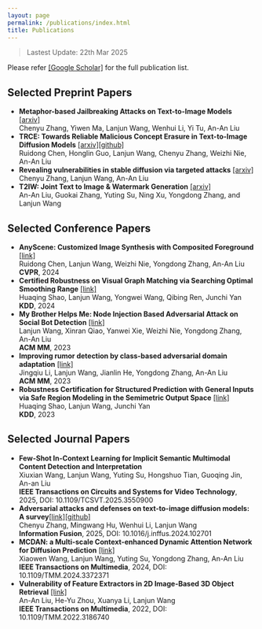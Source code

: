 ```yaml
---
layout: page
permalink: /publications/index.html
title: Publications
---
```


> Lastest Update: 22th Mar 2025&nbsp;

Please refer [[Google Scholar]](https://scholar.google.com/citations?hl=zh-CN&user=-uhnrYUAAAAJ) for the full publication list.

## Selected Preprint Papers
- **Metaphor-based Jailbreaking Attacks on Text-to-Image Models** [[arxiv]](https://arxiv.org/abs/2503.17987) <br>Chenyu Zhang, Yiwen Ma, Lanjun Wang, Wenhui Li, Yi Tu, An-An Liu<br>
- **TRCE: Towards Reliable Malicious Concept Erasure in Text-to-Image Diffusion Models** [[arxiv]](https://arxiv.org/abs/2503.07389)[[github]](https://github.com/ddgoodgood/TRCE) <br>Ruidong Chen, Honglin Guo, Lanjun Wang, Chenyu Zhang, Weizhi Nie, An-An Liu<br>
- **Revealing vulnerabilities in stable diffusion via targeted attacks** [[arxiv]](https://arxiv.org/pdf/2401.08725v1.pdf) <br>Chenyu Zhang, Lanjun Wang, An-An Liu<br>
- **T2IW: Joint Text to Image & Watermark Generation** [[arxiv]](https://arxiv.org/pdf/2309.03815.pdf) <br>An-An Liu, Guokai Zhang, Yuting Su, Ning Xu, Yongdong Zhang, and Lanjun Wang<br>


## Selected Conference Papers
- **AnyScene: Customized Image Synthesis with Composited Foreground**  [[link]](https://openaccess.thecvf.com/content/CVPR2024/papers/Chen_AnyScene_Customized_Image_Synthesis_with_Composited_Foreground_CVPR_2024_paper.pdf) <br>Ruidong Chen, Lanjun Wang, Weizhi Nie, Yongdong Zhang, An-An Liu<br> **CVPR**, 2024
- **Certified Robustness on Visual Graph Matching via Searching Optimal Smoothing Range** [[link]](https://dl.acm.org/doi/10.1145/3637528.3671852) <br>Huaqing Shao, Lanjun Wang, Yongwei Wang, Qibing Ren, Junchi Yan<br> **KDD**, 2024
- **My Brother Helps Me: Node Injection Based Adversarial Attack on Social Bot Detection** [[link]](https://dl.acm.org/doi/abs/10.1145/3581783.3612396) <br>Lanjun Wang, Xinran Qiao, Yanwei Xie, Weizhi Nie, Yongdong Zhang, An-An Liu<br> **ACM MM**, 2023
- **Improving rumor detection by class-based adversarial domain adaptation** [[link]](https://dl.acm.org/doi/abs/10.1145/3581783.3612501) <br>Jingqiu Li, Lanjun Wang, Jianlin He, Yongdong Zhang, An-An Liu<br> **ACM MM**, 2023
- **Robustness Certification for Structured Prediction with General Inputs via Safe Region Modeling in the Semimetric Output Space** [[link]](https://dl.acm.org/doi/abs/10.1145/3580305.3599493) <br>Huaqing Shao, Lanjun Wang, Junchi Yan<br> **KDD**, 2023


## Selected Journal Papers
- **Few-Shot In-Context Learning for Implicit Semantic Multimodal Content Detection and Interpretation** <br>Xiuxian Wang, Lanjun Wang, Yuting Su, Hongshuo Tian, Guoqing Jin, An-an Liu<br>**IEEE Transactions on Circuits and Systems for Video Technology**, 2025, DOI: 10.1109/TCSVT.2025.3550900
- **Adversarial attacks and defenses on text-to-image diffusion models: A survey**[[link]](https://doi.org/10.1016/j.inffus.2024.102701)[[github]](https://github.com/datar001/Awesome-AD-on-T2IDM) <br>Chenyu Zhang, Mingwang Hu, Wenhui Li, Lanjun Wang<br>**Information Fusion**, 2025, DOI: 10.1016/j.inffus.2024.102701
- **MCDAN: a Multi-scale Context-enhanced Dynamic Attention Network for Diffusion Prediction** [[link]](https://ieeexplore.ieee.org/document/10457949) <br>Xiaowen Wang, Lanjun Wang, Yuting Su, Yongdong Zhang, An-An Liu<br>**IEEE Transactions on Multimedia**, 2024, DOI: 10.1109/TMM.2024.3372371
- **Vulnerability of Feature Extractors in 2D Image-Based 3D Object Retrieval** [[link]](https://ieeexplore.ieee.org/abstract/document/9808336) <br>An-An Liu, He-Yu Zhou, Xuanya Li, Lanjun Wang <br>**IEEE Transactions on Multimedia**, 2022, DOI: 10.1109/TMM.2022.3186740
